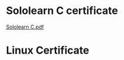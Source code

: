 # Sololearn C certificate
   [Sololearn C.pdf](https://github.com/DeepikaR24/M1_ProjectGoal_Utility/files/8037607/Sololearn.C.pdf)

# Linux Certificate
   
